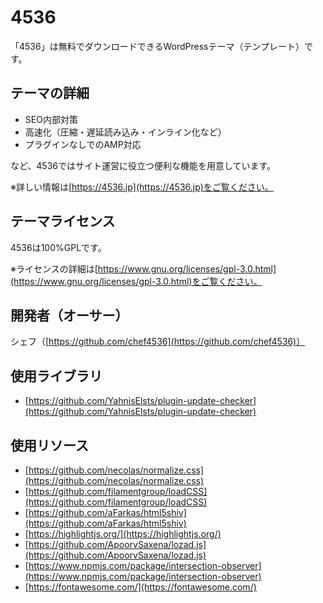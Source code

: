 # 4536

「4536」は無料でダウンロードできるWordPressテーマ（テンプレート）です。

## テーマの詳細

- SEO内部対策
- 高速化（圧縮・遅延読み込み・インライン化など）
- プラグインなしでのAMP対応

など、4536ではサイト運営に役立つ便利な機能を用意しています。

※詳しい情報は[https://4536.jp](https://4536.jp)をご覧ください。

## テーマライセンス

4536は100%GPLです。

※ライセンスの詳細は[https://www.gnu.org/licenses/gpl-3.0.html](https://www.gnu.org/licenses/gpl-3.0.html)をご覧ください。

## 開発者（オーサー）

シェフ（[https://github.com/chef4536](https://github.com/chef4536)）

## 使用ライブラリ

- [https://github.com/YahnisElsts/plugin-update-checker](https://github.com/YahnisElsts/plugin-update-checker)

## 使用リソース

- [https://github.com/necolas/normalize.css](https://github.com/necolas/normalize.css)
- [https://github.com/filamentgroup/loadCSS](https://github.com/filamentgroup/loadCSS)
- [https://github.com/aFarkas/html5shiv](https://github.com/aFarkas/html5shiv)
- [https://highlightjs.org/](https://highlightjs.org/)
- [https://github.com/ApoorvSaxena/lozad.js](https://github.com/ApoorvSaxena/lozad.js)
- [https://www.npmjs.com/package/intersection-observer](https://www.npmjs.com/package/intersection-observer)
- [https://fontawesome.com/](https://fontawesome.com/)
